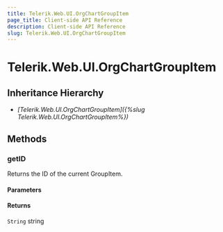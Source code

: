 ```yaml
---
title: Telerik.Web.UI.OrgChartGroupItem
page_title: Client-side API Reference
description: Client-side API Reference
slug: Telerik.Web.UI.OrgChartGroupItem
---
```


# Telerik.Web.UI.OrgChartGroupItem  

## Inheritance Hierarchy

* *[Telerik.Web.UI.OrgChartGroupItem]({%slug Telerik.Web.UI.OrgChartGroupItem%})*

## Methods

###  getID

Returns the ID of the current GroupItem.

#### Parameters

#### Returns

`String` string
